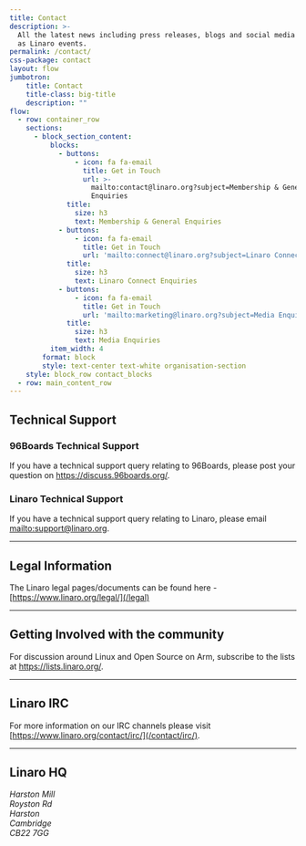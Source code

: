 ```yaml
---
title: Contact
description: >-
  All the latest news including press releases, blogs and social media as well
  as Linaro events.
permalink: /contact/
css-package: contact
layout: flow
jumbotron:
    title: Contact
    title-class: big-title
    description: ""
flow:
  - row: container_row
    sections:
      - block_section_content:
          blocks:
            - buttons:
                - icon: fa fa-email
                  title: Get in Touch
                  url: >-
                    mailto:contact@linaro.org?subject=Membership & General
                    Enquiries
              title:
                size: h3
                text: Membership & General Enquiries
            - buttons:
                - icon: fa fa-email
                  title: Get in Touch
                  url: 'mailto:connect@linaro.org?subject=Linaro Connect Enquiries'
              title:
                size: h3
                text: Linaro Connect Enquiries
            - buttons:
                - icon: fa fa-email
                  title: Get in Touch
                  url: 'mailto:marketing@linaro.org?subject=Media Enquiries'
              title:
                size: h3
                text: Media Enquiries
          item_width: 4
        format: block
        style: text-center text-white organisation-section
    style: block_row contact_blocks
  - row: main_content_row
---
```

## Technical Support

### 96Boards Technical Support

If you have a technical support query relating to 96Boards, please post your question on
<https://discuss.96boards.org/>.

### Linaro Technical Support

If you have a technical support query relating to Linaro, please email <mailto:support@linaro.org>.

- - -

## Legal Information

The Linaro legal pages/documents can be found here - [https://www.linaro.org/legal/](/legal)

- - -

## Getting Involved with the community

For discussion around Linux and Open Source on Arm, subscribe to the lists at <https://lists.linaro.org/>.

- - -

## Linaro IRC

For more information on our IRC channels please visit [https://www.linaro.org/contact/irc/](/contact/irc/).

- - -

## Linaro HQ

<address>
Harston Mill<br/>
Royston Rd<br/>
Harston<br/>
Cambridge<br/>
CB22 7GG<br/>
</address>

